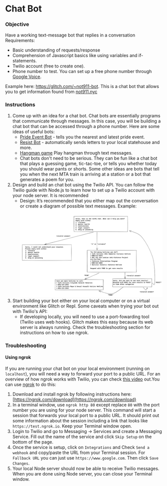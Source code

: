 # Chat Bot

### Objective

Have a working text-message bot that replies in a conversation
Requirements:

- Basic understanding of requests/response
- Comprehension of Javascript basics like using variables and if-statements.
- Twilio account (free to create one).
- Phone number to test. You can set up a free phone number through [Google Voice](https://voice.google.com/u/0/about).

Example here: https://glitch.com/~not911-bot. This is a chat bot that allows you to get information found from [not911.nyc](https://not911.nyc)

### Instructions

1. Come up with an idea for a chat bot. Chat bots are essentially programs that communicate through messages. In this case, you will be building a chat bot that can be accessed through a phone number. Here are some ideas of useful bots:
   - [Pride Event Bot](https://glitch.com/~pridebot-glitch) - tells you the nearest and latest pride event.
   - [Resist Bot](https://resist.bot/) - automatically sends letters to your local statehouse and more.
   - [Hangman game](https://github.com/mee-kell/guess-the-word) Play hangman through text messages.
   - Chat bots don't need to be serious. They can be fun like a chat bot that plays a guessing game, tic-tac-toe, or tells you whether today you should wear pants or shorts. Some other ideas are bots that tell you when the next MTA train is arriving at a station or a bot that generates a poem for you.
2. Design and build an chat bot using the Twilio API. You can follow the Twilio guide with Node.js to learn how to set up a Twilio account with your node server. It is recommended
   - Design: It’s recommended that you either map out the conversation or create a diagram of possible text messages. Example:
     ![design-example](design-example.png)
3. Start building your bot either on your local computer or on a virtual environment like Glitch or Repl. Some caveats when trying your bot out with Twilio's API:
   - If developing locally, you will need to use a port-fowarding tool (Twilio uses web hooks). Glitch makes this easy because its web server is always running. Check the troubleshooting section for instructions on how to use ngrok.

### Troubleshooting

#### Using ngrok

If you are running your chat bot on your local environment (running on `localhost`), you will need a way to forward your port to a public URL. For an overview of how ngrok works with Twilio, you can check [this video](https://www.youtube.com/watch?v=S1uExj7mMgM) out.You can use [ngrok](https://ngrok.com/) to do this:

1. Download and install ngrok by following instructions here: [https://ngrok.com/download](https://ngrok.com/download)
2. In a terminal window, use `ngrok http 80` except replace `80` with the port number you are using for your node server. This command will start a session that forwards your local port to a public URL. It should print out some information about the session including a link that looks like `https://test.ngrok.io`. Keep your Terminal window open.
3. Login to Twilio and go to Messaging -> Services and create a Messaging Service. Fill out the name of the service and click `Skip Setup` on the bottom of the page.
4. Once the service is setup, click on `Integrations` and Check `Send a webhook` and copy/paste the URL from your Terminal session. For `Fallback URL` you can just use `https://www.google.com`. Then click `Save Changes`.
5. Your local Node server should now be able to receive Twilio messages. When you are done using Node server, you can close your Terminal window.
